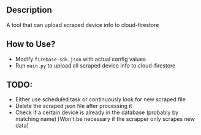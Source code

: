 ## Description
A tool that can upload scraped device info to cloud-firestore

## How to Use?
- Modify `firebase-sdk.json` with actual config values
- Run `main.py` to upload all scraped device info to cloud-firestore

## TODO:
- Either use scheduled task or continuously look for new scraped file
- Delete the scraped json file after processing it
- Check if a certain device is already in the database (probably by matching name) [Won't be necessary if the scrapper only scrapes new data]